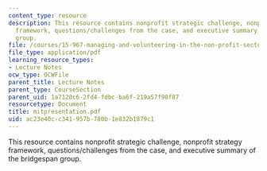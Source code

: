 ```yaml
---
content_type: resource
description: This resource contains nonprofit strategic challenge, nonprofit strategy
  framework, questions/challenges from the case, and executive summary of the bridgespan
  group.
file: /courses/15-967-managing-and-volunteering-in-the-non-profit-sector-spring-2005/ac23e40cc341957b780b1e832b1879c1_mitpresentation.pdf
file_type: application/pdf
learning_resource_types:
- Lecture Notes
ocw_type: OCWFile
parent_title: Lecture Notes
parent_type: CourseSection
parent_uid: 1a7120c6-2fd4-fdbc-ba6f-219a57f98f87
resourcetype: Document
title: mitpresentation.pdf
uid: ac23e40c-c341-957b-780b-1e832b1879c1
---
```

This resource contains nonprofit strategic challenge, nonprofit strategy framework, questions/challenges from the case, and executive summary of the bridgespan group.

